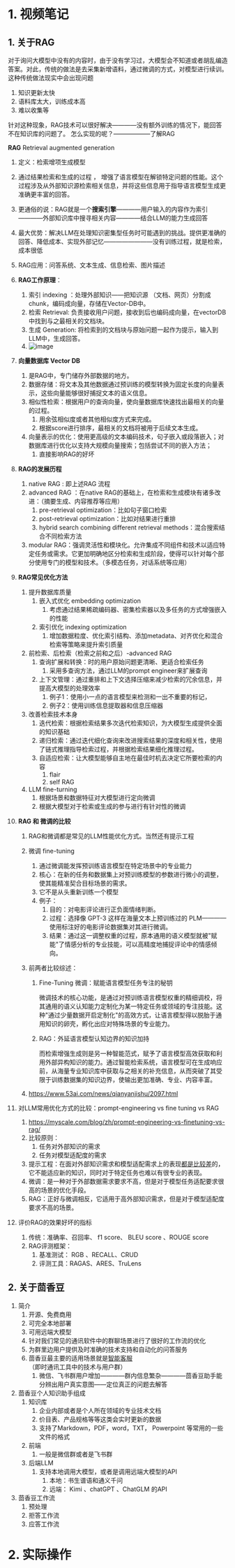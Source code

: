 # 1. 视频笔记
## 1. 关于RAG
对于询问大模型中没有的内容时，由于没有学习过，大模型会不知道或者胡乱编造答案。对此，传统的做法是去采集新增语料，通过微调的方式，对模型进行续训。
这种传统做法现实中会出现问题
  1. 知识更新太快
  2. 语料库太大，训练成本高
  3. 难以收集等

针对这种现象，RAG技术可以很好解决————没有额外训练的情况下，能回答不在知识库的问题了。 怎么实现的呢？——————了解RAG

**RAG**  Retrieval augmented generation
1. 定义：检索增项生成模型

2. 通过结果检索和生成的过程 ， 增强了语言模型在解锁特定问题的性能。这个过程涉及从外部知识源检索相关信息，并将这些信息用于指导语言模型生成更准确更丰富的回答。

3. 更通俗的说：RAG就是一个**搜索引擎**————用户输入的内容作为索引————外部知识库中搜寻相关内容————结合LLM的能力生成回答

4. 最大优势：解决LLM在处理知识密集型任务时可能遇到的挑战。提供更准确的回答、降低成本、实现外部记忆————————没有训练过程，就是检索，成本很低

5. RAG应用：问答系统、文本生成、信息检索、图片描述

6. **RAG工作原理**：
   1. 索引 indexing ：处理外部知识——把知识源 （文档、网页）分割成chunk，编码成向量，存储在Vector-DB中。
   2. 检索 Retrieval: 负责接收用户问题，接收到后也编码成向量，在vectorDB中找到与之最相关的文档块。
   3. 生成 Generation: 将检索到的文档块与原始问题一起作为提示，输入到LLM中，生成回答。
   4. ![image](https://github.com/bubblefu/InternLM_Camp_md/assets/70378994/b2e5fc67-102f-44d7-815c-2480517380e2)
   
7. **向量数据库  Vector DB**
   1. 是RAG中，专门储存外部数据的地方。
   2. 数据存储：将文本及其他数据通过预训练的模型转换为固定长度的向量表示，这些向量能够很好捕捉文本的语义信息。
   3. 相似性检索：根据用户的查询向量，使向量数据库快速找出最相关的向量的过程。
      1. 用余弦相似度或者其他相似度方式来完成。
      2. 根据score进行排序，最相关的文档将被用于后续文本生成。
   4. 向量表示的优化：使用更高级的文本编码技术，句子嵌入或段落嵌入；对数据库进行优化以支持大规模向量搜索；包括尝试不同的嵌入方法；
      1. 直接影响RAG的好坏
   
8. **RAG的发展历程**
   1. native RAG : 即上述RAG 流程
   2. advanced RAG ：在native RAG的基础上，在检索和生成模块有诸多改进：（摘要生成、内容推荐等应用）
      1. pre-retrieval optimization：比如句子窗口检索
      2. post-retrieval optimization：比如对结果进行重排
      3. hybrid search combining different retrieval methods：混合搜索结合不同检索方法
   4. modular RAG：强调灵活性和模块化。允许集成不同组件和技术以适应特定任务或需求。它更加明确地区分检索和生成阶段，使得可以针对每个部分使用专门的模型和技术。（多模态任务，对话系统等应用）
   
9. **RAG常见优化方法**
    1. 提升数据库质量
         1. 嵌入式优化  embedding optimization
            1. 考虑通过结果稀疏编码器、密集检索器以及多任务的方式增强嵌入的性能
         2. 索引优化  indexing optimization
            1. 增加数据粒度、优化索引结构、添加metadata、对齐优化和混合检索等策略来提升索引质量
    2. 前检索、后检索（检索之前和之后）-advanced RAG
       1. 查询扩展和转换：时的用户原始问题更清晰、更适合检索任务
          1. 采用多查询方法，通过LLM的prompt engineer来扩展查询
       2. 上下文管理：通过重排和上下文选择压缩来减少检索的冗余信息，并提高大模型的处理效率
          1. 例子1：使用小一点的语言模型来检测和一出不重要的标记，
          2. 例子2：使用训练信息提取器和信息压缩器
    3. 改善检索技术本身
       1. 迭代检索：根据检索结果多次迭代检索知识，为大模型生成提供全面的知识基础
       2. 递归检索：通过迭代细化查询来改进搜索结果的深度和相关性，使用了链式推理指导检索过程，并根据检索结果细化推理过程。
       3. 自适应检索：让大模型能够自主地在最佳时机去决定它所要检索的内容
          1. flair
          2. self RAG
    4. LLM fine-turning
       1. 根据场景和数据特征对大模型进行定向微调
       2. 根据大模型对于检索或生成的参与进行有针对性的微调
    
10. **RAG 和 微调的比较**

    1. RAG和微调都是常见的LLM性能优化方式。当然还有提示工程

    2. 微调 fine-tuning

        1. 通过微调能发挥预训练语言模型在特定场景中的专业能力
        2. 核心：在新的任务和数据集上对预训练模型的参数进行微小的调整，使其能精准契合目标场景的需求。
        3. 它不是从头重新训练一个模型
        4. 例子： 
            1. 目的：对电影评论进行正负面情绪判断。
            2. 过程：选择像 GPT-3 这样在海量文本上预训练过的 PLM————使用标注好的电影评论数据集对其进行微调。
            3. 结果：通过这一调整权重的过程，原本通用的语义模型就被"赋能"了情感分析的专业技能，可以高精度地捕捉评论中的情感倾向。

    3.  前两者比较综述：

        1. Fine-Tuning 微调：赋能语言模型任务专注的秘钥

           微调技术的核心功能，是通过对预训练语言模型权重的精细调校，将其通用的语义认知能力定制化为某一特定任务或领域的专注技能。这种"通过少量数据开启定制化"的高效方式，让语言模型得以脱胎于通用知识的卵壳，孵化出应对特殊场景的专业能力。

        2. RAG：外延语言模型认知边界的知识加持

           而检索增强生成则是另一种智能范式，赋予了语言模型高效获取和利用外部异构知识的能力。通过智能检索系统，语言模型可在生成响应前，从海量专业知识库中获取与之相关的补充信息，从而突破了其受限于训练数据集的知识边界，使输出更加准确、专业、内容丰富。

    4. https://www.53ai.com/news/qianyanjishu/2097.html

11. 对LLM常用优化方式的比较：prompt-engineering vs fine tuning vs RAG

     1. https://myscale.com/blog/zh/prompt-engineering-vs-finetuning-vs-rag/
     2. 比较原则：
         1. 任务对外部知识的需求
         2. 任务对模型适配度的需求
     3. 提示工程：在面对外部知识需求和模型适配需求上的表现<u>都是比较差</u>的，它不能适应新的知识，同时对于特定任务也难以有很专业的表现。
     4. 微调：是一种对于外部数据需求要求不高，但是对于模型任务适配要求很高的场景的优化手段。
     5. RAG：正好与微调相反，它适用于高外部知识需求，但是对于模型适配度要求不高的场景。

12. 评价RAG的效果好坏的指标

     1. 传统：准确率、召回率、 f1 score、 BLEU score 、ROUGE score
     2. RAG评测框架：
         1. 基准测试： RGB 、RECALL、CRUD
         2. 评测工具：RAGAS、ARES、TruLens
## 2. 关于茴香豆

1. 简介
   1. 开源、免费商用
   2. 可完全本地部署
   3. 可用远端大模型
   4. 针对我们常见的通讯软件中的群聊场景进行了很好的工作流的优化
   5. 为群里边用户提供及时准确的技术支持和自动化的问答服务
   6. 茴香豆最主要的适用场景就是<u>智能客服</u>（即时通讯工具中的技术与用户群）
      1. 微信、飞书群用户增加————群内信息繁杂————茴香豆助手能分辨出用户真实意图——定位真正的问题去解答
2. 茴香豆个人知识助手组成
   1. 知识库
      1. 企业内部或者是个人所在领域的专业技术文档
      2. 价目表、产品规格等等这类会实时更新的数据
      3. 支持了Markdown，PDF，word，TXT， Powerpoint 等常用的一些文件的格式
   2. 前端
      1. 一般是微信群或者是飞书群
   3. 后端LLM
      1. 支持本地调用大模型，或者是调用远端大模型的API
         1. 本地：书生谱语和通义千问
         2. 远端： Kimi 、chatGPT 、ChatGLM 的API
3. 茴香豆工作流
   1. 预处理
   2. 拒答工作流
   3. 应答工作流

# 2. 实际操作
